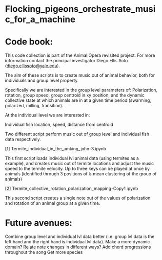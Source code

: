# Flocking_pigeons_orchestrate_music_for_a_machine

# Code book:

This code collection is part of the Animal Opera revisited project. For more information contact the principal investigator Diego Ellis Soto (diego.ellissoto@yale.edu).

The aim of these scripts is to create music out of animal behavior, both for individuals and group level property.

Specifically we are interested in the group level parameters of: Polarization, rotation, group speed, group centroid in xy position, and the dynamic collective state at which animals are in at a given time period (swarming, polarized, milling, transition).

At the individual level we are interested in:

Individual fish location, speed, distance from centroid

Two different script perform music out of group level and individual fish data respectively.

[1] Termite_individual_in_the_amking_john-3.ipynb

This first script loads individual lvl animal data (using termites as a example), and creates music out of termite locations and adjust the music speed to the termite velocity. Up to three keys can be played at once by animals (identified through 3 positions of k-mean clustering of the group of animals)

[2] Termite_collective_rotation_polarization_mapping-Copy1.ipynb

This second script creates a single note out of the values of polarization and rotation of an animal group at a given time.

# Future avenues:

Combine group level and individual lvl data better (i.e. group lvl data is the left hand and the right hand is individual lvl data).
Make a more dynamic domain?
Relate note changes in different ways?
Add chord progressions throughout the song
Get more species


